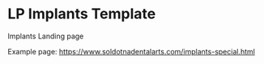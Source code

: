 # LP Implants Template
 Implants Landing page

 Example page: https://www.soldotnadentalarts.com/implants-special.html
 
<!-- ![screenshot 1](lp-implants-screenshot.jpg)  
 -->
